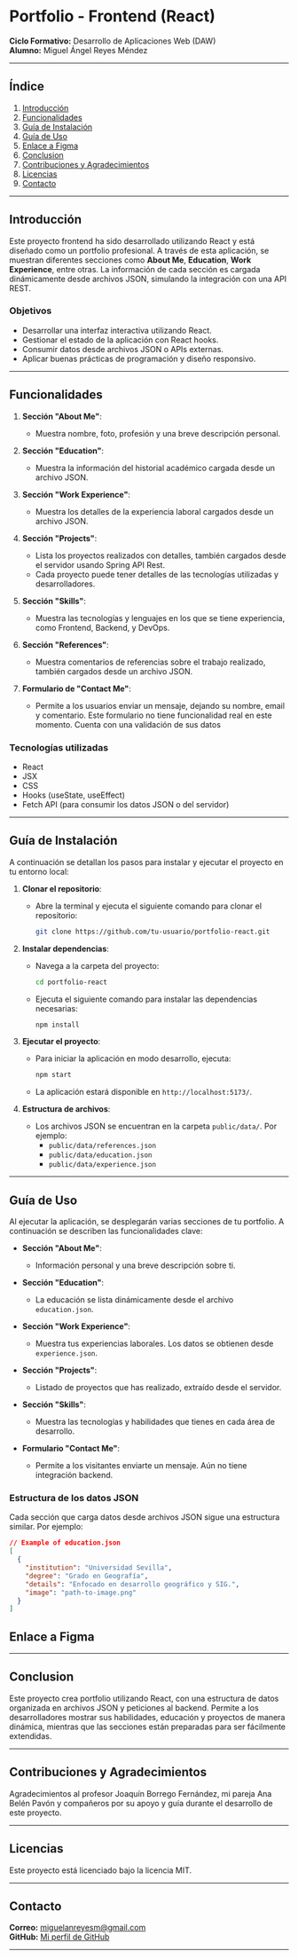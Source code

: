 # Portfolio - Frontend (React)

**Ciclo Formativo:** Desarrollo de Aplicaciones Web (DAW)  
**Alumno:** Miguel Ángel Reyes Méndez

---

## Índice

1. [Introducción](#introducción)
2. [Funcionalidades](#funcionalidades)
3. [Guía de Instalación](#guía-de-instalación)
4. [Guía de Uso](#guía-de-uso)
5. [Enlace a Figma](#enlace-a-figma)
6. [Conclusion](#conclusion)
7. [Contribuciones y Agradecimientos](#contribuciones-y-agradecimientos)
8. [Licencias](#licencias)
9. [Contacto](#contacto)

---

## Introducción

Este proyecto frontend ha sido desarrollado utilizando React y está diseñado como un portfolio profesional. A través de esta aplicación, se muestran diferentes secciones como **About Me**, **Education**, **Work Experience**, entre otras. La información de cada sección es cargada dinámicamente desde archivos JSON, simulando la integración con una API REST.

### Objetivos

- Desarrollar una interfaz interactiva utilizando React.
- Gestionar el estado de la aplicación con React hooks.
- Consumir datos desde archivos JSON o APIs externas.
- Aplicar buenas prácticas de programación y diseño responsivo.

---

## Funcionalidades

1. **Sección "About Me"**:

   - Muestra nombre, foto, profesión y una breve descripción personal.

2. **Sección "Education"**:

   - Muestra la información del historial académico cargada desde un archivo JSON.

3. **Sección "Work Experience"**:

   - Muestra los detalles de la experiencia laboral cargados desde un archivo JSON.

4. **Sección "Projects"**:

   - Lista los proyectos realizados con detalles, también cargados desde el servidor usando Spring API Rest.
   - Cada proyecto puede tener detalles de las tecnologías utilizadas y desarrolladores.

5. **Sección "Skills"**:

   - Muestra las tecnologías y lenguajes en los que se tiene experiencia, como Frontend, Backend, y DevOps.

6. **Sección "References"**:

   - Muestra comentarios de referencias sobre el trabajo realizado, también cargados desde un archivo JSON.

7. **Formulario de "Contact Me"**:
   - Permite a los usuarios enviar un mensaje, dejando su nombre, email y comentario. Este formulario no tiene funcionalidad real en este momento. Cuenta con una validación de sus datos

### Tecnologías utilizadas

- React
- JSX
- CSS
- Hooks (useState, useEffect)
- Fetch API (para consumir los datos JSON o del servidor)

---

## Guía de Instalación

A continuación se detallan los pasos para instalar y ejecutar el proyecto en tu entorno local:

1. **Clonar el repositorio**:

   - Abre la terminal y ejecuta el siguiente comando para clonar el repositorio:
     ```bash
     git clone https://github.com/tu-usuario/portfolio-react.git
     ```

2. **Instalar dependencias**:

   - Navega a la carpeta del proyecto:
     ```bash
     cd portfolio-react
     ```
   - Ejecuta el siguiente comando para instalar las dependencias necesarias:
     ```bash
     npm install
     ```

3. **Ejecutar el proyecto**:

   - Para iniciar la aplicación en modo desarrollo, ejecuta:
     ```bash
     npm start
     ```
   - La aplicación estará disponible en `http://localhost:5173/`.

4. **Estructura de archivos**:
   - Los archivos JSON se encuentran en la carpeta `public/data/`. Por ejemplo:
     - `public/data/references.json`
     - `public/data/education.json`
     - `public/data/experience.json`

---

## Guía de Uso

Al ejecutar la aplicación, se desplegarán varias secciones de tu portfolio. A continuación se describen las funcionalidades clave:

- **Sección "About Me"**:

  - Información personal y una breve descripción sobre ti.

- **Sección "Education"**:

  - La educación se lista dinámicamente desde el archivo `education.json`.

- **Sección "Work Experience"**:

  - Muestra tus experiencias laborales. Los datos se obtienen desde `experience.json`.

- **Sección "Projects"**:

  - Listado de proyectos que has realizado, extraído desde el servidor.

- **Sección "Skills"**:

  - Muestra las tecnologías y habilidades que tienes en cada área de desarrollo.

- **Formulario "Contact Me"**:
  - Permite a los visitantes enviarte un mensaje. Aún no tiene integración backend.

### Estructura de los datos JSON

Cada sección que carga datos desde archivos JSON sigue una estructura similar. Por ejemplo:

```json
// Example of education.json
[
  {
    "institution": "Universidad Sevilla",
    "degree": "Grado en Geografía",
    "details": "Enfocado en desarrollo geográfico y SIG.",
    "image": "path-to-image.png"
  }
]
```

## Enlace a Figma

[]()

---

## Conclusion

Este proyecto crea portfolio utilizando React, con una estructura de datos organizada en archivos JSON y peticiones al backend. Permite a los desarrolladores mostrar sus habilidades, educación y proyectos de manera dinámica, mientras que las secciones están preparadas para ser fácilmente extendidas.

---

## Contribuciones y Agradecimientos

Agradecimientos al profesor Joaquín Borrego Fernández, mi pareja Ana Belén Pavón y compañeros por su apoyo y guía durante el desarrollo de este proyecto.

---

## Licencias

Este proyecto está licenciado bajo la licencia MIT.

---

## Contacto

**Correo:** miguelanreyesm@gmail.com  
**GitHub:** [Mi perfil de GitHub](https://github.com/migreydev)

---
